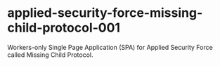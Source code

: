 # applied-security-force-missing-child-protocol-001

Workers-only Single Page Application (SPA) for Applied Security Force called Missing Child Protocol.
